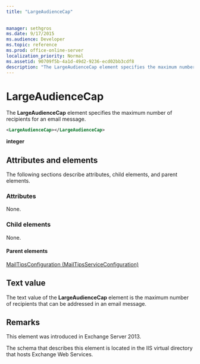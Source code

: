 ```yaml
---
title: "LargeAudienceCap"
 
 
manager: sethgros
ms.date: 9/17/2015
ms.audience: Developer
ms.topic: reference
ms.prod: office-online-server
localization_priority: Normal
ms.assetid: 90709f5b-4a1d-49d2-9236-ecd02bb3cdf8
description: "The LargeAudienceCap element specifies the maximum number of recipients for an email message."
---
```


# LargeAudienceCap

The **LargeAudienceCap** element specifies the maximum number of recipients for an email message. 
  
```XML
<LargeAudienceCap></LargeAudienceCap>
```

 **integer**
## Attributes and elements

The following sections describe attributes, child elements, and parent elements.
  
### Attributes

None.
  
### Child elements

None.
  
#### Parent elements

[MailTipsConfiguration (MailTipsServiceConfiguration)](mailtipsconfiguration-mailtipsserviceconfiguration.md)
  
## Text value

The text value of the **LargeAudienceCap** element is the maximum number of recipients that can be addressed in an email message. 
  
## Remarks

This element was introduced in Exchange Server 2013.
  
The schema that describes this element is located in the IIS virtual directory that hosts Exchange Web Services.
  

